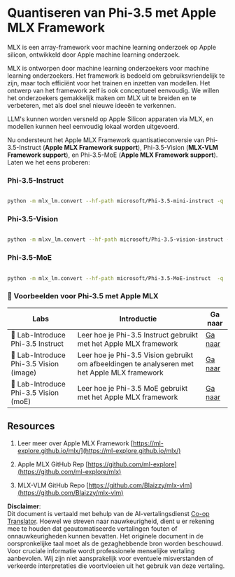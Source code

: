 <!--
CO_OP_TRANSLATOR_METADATA:
{
  "original_hash": "ec5e22bbded16acb7bdb9fa568ab5781",
  "translation_date": "2025-07-16T21:55:55+00:00",
  "source_file": "md/01.Introduction/04/UsingAppleMLXQuantifyingPhi.md",
  "language_code": "nl"
}
-->
# **Quantiseren van Phi-3.5 met Apple MLX Framework**

MLX is een array-framework voor machine learning onderzoek op Apple silicon, ontwikkeld door Apple machine learning onderzoek.

MLX is ontworpen door machine learning onderzoekers voor machine learning onderzoekers. Het framework is bedoeld om gebruiksvriendelijk te zijn, maar toch efficiënt voor het trainen en inzetten van modellen. Het ontwerp van het framework zelf is ook conceptueel eenvoudig. We willen het onderzoekers gemakkelijk maken om MLX uit te breiden en te verbeteren, met als doel snel nieuwe ideeën te verkennen.

LLM's kunnen worden versneld op Apple Silicon apparaten via MLX, en modellen kunnen heel eenvoudig lokaal worden uitgevoerd.

Nu ondersteunt het Apple MLX Framework quantisatieconversie van Phi-3.5-Instruct (**Apple MLX Framework support**), Phi-3.5-Vision (**MLX-VLM Framework support**), en Phi-3.5-MoE (**Apple MLX Framework support**). Laten we het eens proberen:

### **Phi-3.5-Instruct**

```bash

python -m mlx_lm.convert --hf-path microsoft/Phi-3.5-mini-instruct -q

```

### **Phi-3.5-Vision**

```bash

python -m mlxv_lm.convert --hf-path microsoft/Phi-3.5-vision-instruct -q

```

### **Phi-3.5-MoE**

```bash

python -m mlx_lm.convert --hf-path microsoft/Phi-3.5-MoE-instruct  -q

```

### **🤖 Voorbeelden voor Phi-3.5 met Apple MLX**

| Labs    | Introductie | Ga naar |
| -------- | ------- |  ------- |
| 🚀 Lab-Introduce Phi-3.5 Instruct  | Leer hoe je Phi-3.5 Instruct gebruikt met het Apple MLX framework   |  [Ga naar](../../../../../code/09.UpdateSamples/Aug/mlx-phi35-instruct.ipynb)    |
| 🚀 Lab-Introduce Phi-3.5 Vision (image) | Leer hoe je Phi-3.5 Vision gebruikt om afbeeldingen te analyseren met het Apple MLX framework     |  [Ga naar](../../../../../code/09.UpdateSamples/Aug/mlx-phi35-vision.ipynb)    |
| 🚀 Lab-Introduce Phi-3.5 Vision (moE)   | Leer hoe je Phi-3.5 MoE gebruikt met het Apple MLX framework  |  [Ga naar](../../../../../code/09.UpdateSamples/Aug/mlx-phi35-moe.ipynb)    |

## **Resources**

1. Leer meer over Apple MLX Framework [https://ml-explore.github.io/mlx/](https://ml-explore.github.io/mlx/)

2. Apple MLX GitHub Rep [https://github.com/ml-explore](https://github.com/ml-explore/mlx)

3. MLX-VLM GitHub Repo [https://github.com/Blaizzy/mlx-vlm](https://github.com/Blaizzy/mlx-vlm)

**Disclaimer**:  
Dit document is vertaald met behulp van de AI-vertalingsdienst [Co-op Translator](https://github.com/Azure/co-op-translator). Hoewel we streven naar nauwkeurigheid, dient u er rekening mee te houden dat geautomatiseerde vertalingen fouten of onnauwkeurigheden kunnen bevatten. Het originele document in de oorspronkelijke taal moet als de gezaghebbende bron worden beschouwd. Voor cruciale informatie wordt professionele menselijke vertaling aanbevolen. Wij zijn niet aansprakelijk voor eventuele misverstanden of verkeerde interpretaties die voortvloeien uit het gebruik van deze vertaling.